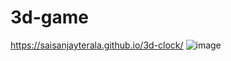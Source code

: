 # 3d-game
 https://saisanjayterala.github.io/3d-clock/
![image](https://github.com/user-attachments/assets/20ab86a9-7e38-499e-a27f-dc5392d247d1)
